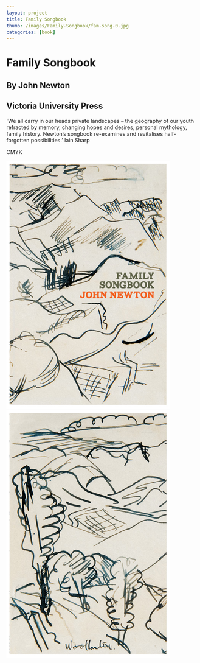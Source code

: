```yaml
---
layout: project
title: Family Songbook
thumb: /images/Family-Songbook/fam-song-0.jpg
categories: [book]
---
```


# Family Songbook 

## By John Newton
## Victoria University Press
 

'We all carry in our heads private landscapes – the geography of our youth refracted by memory, changing hopes and desires, personal mythology, family history. Newton’s songbook re-examines and revitalises half-forgotten possibilities.’
Iain Sharp

CMYK

![](/images/Family-Songbook/fam-song-1.jpg)
![](/images/Family-Songbook/fam-song-2.jpg)

